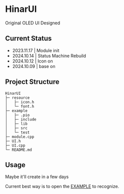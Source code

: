 # HinarUI

Original OLED UI Designed

## Current Status

- 2023.11.17 | Module init
- 2024.10.14 | Status Machine Rebuild
- 2024.10.12 | Icon on
- 2024.10.09 | base on

## Project Structure

```plaintext
HinarUI
├─ resource
│   ├─ icon.h
│   └─ font.h
├─ example
│   ├─ .pio
│   ├─ include
│   ├─ lib
│   ├─ src
│   └─ test
├─ module.cpp
├─ UI.h
├─ UI.cpp
└─ README.md
```

## Usage

Maybe it'll create in a few days

Current best way is to open the [EXAMPLE](/example/README) to recognize.
